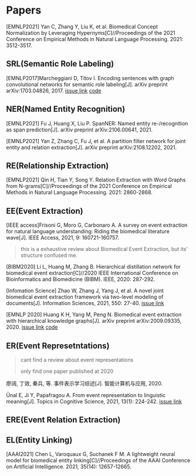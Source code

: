 # Papers

[EMNLP2021] Yan C, Zhang Y, Liu K, et al. Biomedical Concept Normalization by Leveraging Hypernyms[C]//Proceedings of the 2021 Conference on Empirical Methods in Natural Language Processing. 2021: 3512-3517.

## SRL(Semantic Role Labeling)
[EMNLP2017]Marcheggiani D, Titov I. Encoding sentences with graph convolutional networks for semantic role labeling[J]. arXiv preprint arXiv:1703.04826, 2017. [issue link](https://github.com/P-KB-O/good-first-repo/issues/1) [code](https://github.com/diegma/neural-dep-srl)

 
## NER(Named Entity Recognition)
[EMNLP2021] Fu J, Huang X, Liu P. SpanNER: Named entity re-/recognition as span prediction[J]. arXiv preprint arXiv:2106.00641, 2021.

[EMNLP2021] Yan Z, Zhang C, Fu J, et al. A partition filter network for joint entity and relation extraction[J]. arXiv preprint arXiv:2108.12202, 2021.

## RE(Relationship Extraction)
[EMNLP2021] Qin H, Tian Y, Song Y. Relation Extraction with Word Graphs from N-grams[C]//Proceedings of the 2021 Conference on Empirical Methods in Natural Language Processing. 2021: 2860-2868.


## EE(Event Extraction)
[IEEE access]Frisoni G, Moro G, Carbonaro A. A survey on event extraction for natural language understanding: Riding the biomedical literature wave[J]. IEEE Access, 2021, 9: 160721-160757. 
> this is a exhaustive review about Biomedical Event Extraction, but its' structure confused me.

[BIBM2020] Li L, Huang M, Zhang B. Hierarchical distillation network for biomedical event extraction[C]//2020 IEEE International Conference on Bioinformatics and Biomedicine (BIBM). IEEE, 2020: 287-292. 

[Infomation Science] Zhao W, Zhang J, Yang J, et al. A novel joint biomedical event extraction framework via two-level modeling of documents[J]. Information Sciences, 2021, 550: 27-40. [issue link](https://github.com/P-KB-O/good-first-repo/issues/2)

[EMNLP 2020] Huang K H, Yang M, Peng N. Biomedical event extraction with hierarchical knowledge graphs[J]. arXiv preprint arXiv:2009.09335, 2020. [issue link](https://github.com/P-KB-O/good-first-repo/issues/3) [code](https://github.com/PlusLabNLP/GEANet-BioMed-Event-Extraction)

## ER(Event Represetntations)

> cant find a review about event representations
> 
> only find one paper published at 2020

廖阔, 丁效, 秦兵, 等. 事件表示学习综述[J]. 智能计算机与应用, 2020.

Ünal E, Ji Y, Papafragou A. From event representation to linguistic meaning[J]. Topics in Cognitive Science, 2021, 13(1): 224-242. [issue link](https://github.com/P-KB-O/good-first-repo/issues/4)

## ERE(Event Relation Extraction)

## EL(Entity Linking)
[AAAI2021] Chen L, Varoquaux G, Suchanek F M. A lightweight neural model for biomedical entity linking[C]//Proceedings of the AAAI Conference on Artificial Intelligence. 2021, 35(14): 12657-12665.

